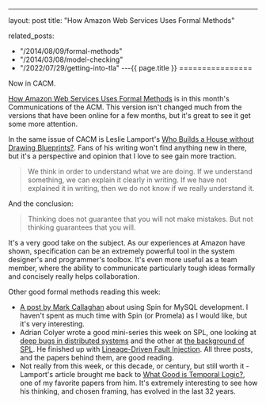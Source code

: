 ---
layout: post
title: "How Amazon Web Services Uses Formal Methods"



related_posts:
  - "/2014/08/09/formal-methods"
  - "/2014/03/08/model-checking"
  - "/2022/07/29/getting-into-tla"
---{{ page.title }}
================

<p class="meta">Now in CACM.</p>

[How Amazon Web Services Uses Formal Methods](http://cacm.acm.org/magazines/2015/4/184701-how-amazon-web-services-uses-formal-methods/fulltext) is in this month's Communications of the ACM. This version isn't changed much from the versions that have been online for a few months, but it's great to see it get some more attention.

In the same issue of CACM is Leslie Lamport's [Who Builds a House without Drawing Blueprints?](http://cacm.acm.org/magazines/2015/4/184705-who-builds-a-house-without-drawing-blueprints/fulltext). Fans of his writing won't find anything new in there, but it's a perspective and opinion that I love to see gain more traction.

> We think in order to understand what we are doing. If we understand something, we can explain it clearly in writing. If we have not explained it in writing, then we do not know if we really understand it.

And the conclusion:

> Thinking does not guarantee that you will not make mistakes. But not thinking guarantees that you will.

It's a very good take on the subject. As our experiences at Amazon have shown, specification can be an extremely powerful tool in the system designer's and programmer's toolbox. It's even more useful as a team member, where the ability to communicate particularly tough ideas formally and concisely really helps collaboration.

Other good formal methods reading this week:

 - [A post by Mark Callaghan](http://smalldatum.blogspot.com/2015/03/formal-methods-in-real-world.html) about using Spin for MySQL development. I haven't spent as much time with Spin (or Promela) as I would like, but it's very interesting.
 - Adrian Colyer wrote a good mini-series this week on SPL, one looking at [deep bugs in distributed systems](http://blog.acolyer.org/2015/03/25/samc-semantic-aware-model-checking-for-fast-discovery-of-deep-bugs-in-cloud-systems/) and the other at [the background of SPL](http://blog.acolyer.org/2015/03/23/combining-static-model-checking-with-dynamic-enforcement-using-the-statecall-policy-language/). He finished up with [Lineage-Driven Fault Injection](http://blog.acolyer.org/2015/03/26/lineage-driven-fault-injection/). All three posts, and the papers behind them, are good reading.
 - Not really from this week, or this decade, or century, but still worth it - Lamport's article brought me back to [What Good is Temporal Logic?](http://research.microsoft.com/en-us/um/people/lamport/pubs/what-good.pdf), one of my favorite papers from him. It's extremely interesting to see how his thinking, and chosen framing, has evolved in the last 32 years.